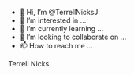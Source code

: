 - 👋 Hi, I’m @TerrellNicksJ
- 👀 I’m interested in ...
- 🌱 I’m currently learning ...
- 💞️ I’m looking to collaborate on ...
- 📫 How to reach me ...

<!---
TerrellNicksJ/TerrellNicksJ is a ✨ special ✨ repository because its `README.md` (this file) appears on your GitHub profile.
You can click the Preview link to take a look at your changes.
--->
Terrell Nicks
